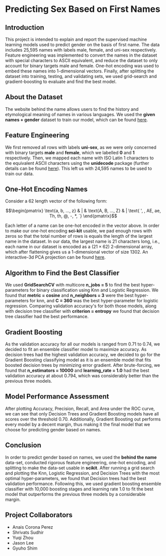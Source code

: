 # Predicting Sex Based on First Names

## Introduction ##
This project is intended to explain and report the supervised machine
learning models used to predict gender on the basis of first name. The data
includes 25,595 names with labels male, female, and uni-sex respectively.
Feature engineering was implemented to convert the names in the dataset
with special characters to ASCII equivalent, and reduce the dataset to
only account for binary targets male and female. One-hot encoding was
used to embed these names into 1-dimensional vectors. Finally, after
splitting the dataset into training, testing, and validating sets, we used
grid-search and gradient-boosting to evaluate and find the best model.

## About the Dataset ##
The website behind the name allows users to find the history and etymological
meaning of names in various languages. We used the **given names + gender**
dataset to train our model, which can be found [here](https://www.behindthename.com/api/download.php).

## Feature Engineering ##
We first removed all rows with labels **uni-sex**, as we were only concerned with binary targets **male** and **female**, which we labelled **0** and **1** respectively. Then, we mapped each name with ISO Latin 1 characters to the equivalent ASCII characters using the **unidecode** package (further details can be found [here](https://pypi.org/project/Unidecode)). This left us with 24,595 names to be used to train our data.

## One-Hot Encoding Names ##
Consider a $62$ length vector of the following form: 
```math
\begin{pmatrix} \text{a, b, ..., z} & | & \text{A, B, ..., Z} & | \text{ ', , AE, ae, Th, th, @, -, *, `} \end{pmatrix}
```
Each letter of a name can be one-hot encoded in the vector above. In order to make our one-hot encoding **sci-kit** usable, we pad enough rows with zeros so that the total number of rows is equals the length of the largest name in the dataset. In our data, the largest name  is $21$ characters long, i.e., each name in our dataset is encoded as a $(21 \times 62)$ 2-dimensional array, which after flattening gives us a 1-dimensional vector of size $1302$. An interactive-3d PCA projection can be found [here](https://htmlpreview.github.io/?https://github.com/Stochastic1017/Predicting_Gender/blob/main/PCA-3d.html).

## Algorithm to Find the Best Classifier ##
We used **GridSearchCV** with multicore **n_jobs = 5** to find the best hyper-parameters for binary classification using Knn and Logistic Regression. We found that **metric = cosine** and **n_neighbors = 3** were the best hyper-parameters for knn, and **C = 360** was the best hyper-parameter for logistic regression. Comparing validation accuracy's for both those models, along with decision tree classifier with **criterion = entropy** we found that decision tree classifier had the best performance.

## Gradient Boosting ##
As the validation accuracy for all our models is ranged from 0.71 to 0.74, we decided to fit an ensemble classifier model to maximize accuracy. As decision trees had the highest validation accuracy, we decided to go for the Gradient Boosting classifying model as it is an ensemble model that fits boosted decision trees by minimizing error gradient. After brute-forcing, we found that **n_estimators = 10000** and **learning_rate = 1.0** had the best validation accuracy at about 0.794, which was considerably better than the previous three models.

## Model Performance Assessment ##
After plotting Accuracy, Precision, Recall, and Area under the ROC curve, we can see that only Decision Trees and Gradient Boosting models have all scores over the threshold 0.70. Additionally, Gradient Boosting out performs every model by a decent margin, thus making it the final model that we choose for predicting gender based on names.

## Conclusion ##
In order to predict gender based on names, we used the **behind the name** data-set, conducted rigorous feature engineering, one-hot encoding, and splitting to make the data-set usable in **scikit**. After running a grid search and plotting the Knn, Logistic Regression, and Decision Trees with the most optimal hyper-parameters, we found that Decision trees had the best validation performance. Following this, we used gradient boosting ensemble classifier with 10,000 boosting stages and learning rate 1.0 to fit the best model that outperforms the previous three models by a considerable margin. 

## Project Collaborators ##
* Anais Corona Perez
* Shrivats Sudhir
* Yuqi Zhou
* Jason Lee
* Gyuho Shim
